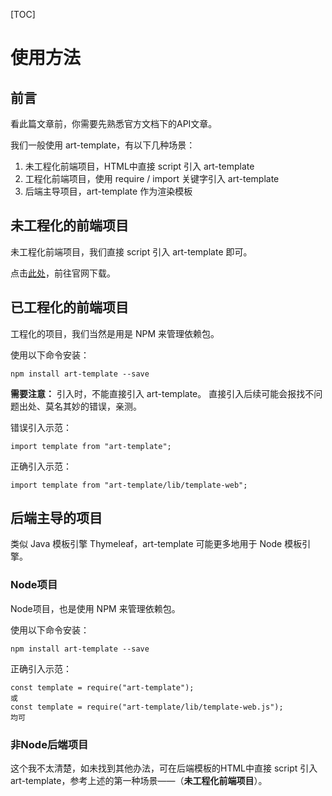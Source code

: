 [TOC]

# 使用方法

## 前言

看此篇文章前，你需要先熟悉官方文档下的API文章。

我们一般使用 art-template，有以下几种场景：
1. 未工程化前端项目，HTML中直接 script 引入 art-template
2. 工程化前端项目，使用 require / import 关键字引入 art-template
3. 后端主导项目，art-template 作为渲染模板

## 未工程化的前端项目

未工程化前端项目，我们直接 script 引入 art-template 即可。

点击[此处](https://aui.github.io/art-template/zh-cn/docs/installation.html)，前往官网下载。

## 已工程化的前端项目

工程化的项目，我们当然是用是 NPM 来管理依赖包。

使用以下命令安装：
```
npm install art-template --save
```

**需要注意：**
引入时，不能直接引入 art-template。
直接引入后续可能会报找不问题出处、莫名其妙的错误，亲测。  

错误引入示范：
```
import template from "art-template";
```

正确引入示范：
```
import template from "art-template/lib/template-web";
```

## 后端主导的项目

类似 Java 模板引擎 Thymeleaf，art-template 可能更多地用于 Node 模板引擎。

### Node项目

Node项目，也是使用 NPM 来管理依赖包。

使用以下命令安装：
```
npm install art-template --save
```

正确引入示范：
```
const template = require("art-template");
或
const template = require("art-template/lib/template-web.js");
均可
```

### 非Node后端项目
这个我不太清楚，如未找到其他办法，可在后端模板的HTML中直接 script 引入 art-template，参考上述的第一种场景——（**未工程化前端项目**）。














